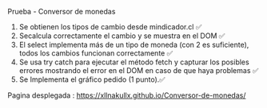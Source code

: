 Prueba - Conversor de monedas

1. Se obtienen los tipos de cambio desde mindicador.cl ✅
 2. Secalcula correctamente el cambio y se muestra en el DOM ✅
 3. El select implementa más de un tipo de moneda (con 2 es suficiente), todos los
 cambios funcionan correctamente ✅
 4. Se usa try catch para ejecutar el método fetch y capturar los posibles errores
 mostrando el error en el DOM en caso de que haya problemas ✅
 5. Se Implementa el gráfico pedido (1 punto).✅


Pagina desplegada : https://xllnakullx.github.io/Conversor-de-monedas/
